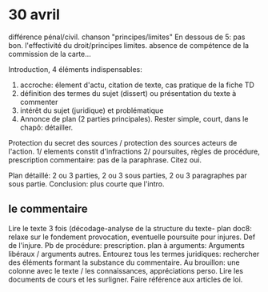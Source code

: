 # 30 avril

différence pénal/civil.
chanson "principes/limites"
En dessous de 5: pas bon.
l'effectivité du droit/principes limites.
absence de compétence de la commission de la carte...

Introduction, 4 éléments indispensables:
1. accroche: élement d'actu, citation de texte, cas pratique de la fiche TD
2. définition des termes du sujet (dissert) ou présentation du texte à commenter
3. intérêt du sujet (juridique) et problématique
4. Annonce de plan (2 parties principales). Rester simple, court, dans le chapô: détailler.

Protection du secret des sources / protection des sources acteurs de l'action.
1/ elements constit d'infractions 2/ poursuites, règles de procédure, prescription
commentaire: pas de la paraphrase. Citez oui.

Plan détaillé: 2 ou 3 parties, 2 ou 3 sous parties, 2 ou 3 paragraphes par sous partie.
Conclusion: plus courte que l'intro.

## le commentaire
Lire le texte 3 fois (décodage-analyse de la structure du texte-
plan doc8: relaxe sur le fondement provocation, eventuelle poursuite pour injures. Def de l'injure. Pb de procédure: prescription.
plan à arguments: Arguments libéraux / arguments autres.
Entourez tous les termes juridiques: rechercher des éléments formant la substance du commentaire. Au brouillon: une colonne avec le texte / les connaissances, appréciations perso.
Lire les documents de cours et les surligner. Faire référence aux articles de loi.
